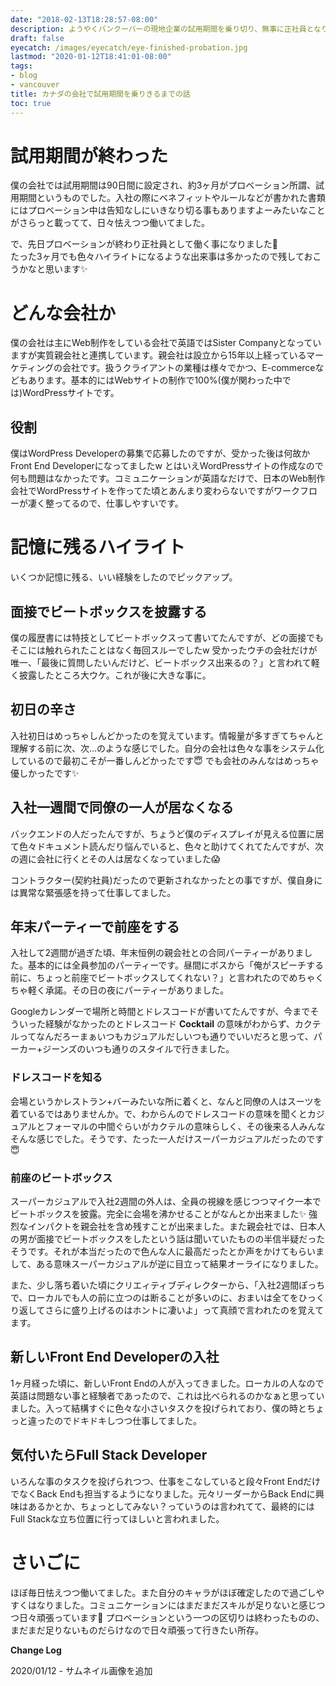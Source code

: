 ```yaml
---
date: "2018-02-13T18:28:57-08:00"
description: ようやくバンクーバーの現地企業の試用期間を乗り切り、無事に正社員となりました。どんな事してたか残しておきます。
draft: false
eyecatch: /images/eyecatch/eye-finished-probation.jpg
lastmod: "2020-01-12T18:41:01-08:00"
tags:
- blog
- vancouver
title: カナダの会社で試用期間を乗りきるまでの話
toc: true
---
```


# 試用期間が終わった
僕の会社では試用期間は90日間に設定され、約3ヶ月がプロベーション所謂、試用期間というものでした。入社の際にベネフィットやルールなどが書かれた書類にはプロベーション中は告知なしにいきなり切る事もありますよーみたいなことがさらっと載ってて、日々怯えつつ働いてました。

で、先日プロベーションが終わり正社員として働く事になりました🎉  
たった3ヶ月でも色々ハイライトになるような出来事は多かったので残しておこうかなと思います✨

# どんな会社か
僕の会社は主にWeb制作をしている会社で英語ではSister Companyとなっていますが実質親会社と連携しています。親会社は設立から15年以上経っているマーケティングの会社です。扱うクライアントの業種は様々でかつ、E-commerceなどもあります。基本的にはWebサイトの制作で100%(僕が関わった中では)WordPressサイトです。

## 役割
僕はWordPress Developerの募集で応募したのですが、受かった後は何故かFront End Developerになってましたw とはいえWordPressサイトの作成なので何も問題はなかったです。コミュニケーションが英語なだけで、日本のWeb制作会社でWordPressサイトを作ってた頃とあんまり変わらないですがワークフローが凄く整ってるので、仕事しやすいです。

# 記憶に残るハイライト
いくつか記憶に残る、いい経験をしたのでピックアップ。

## 面接でビートボックスを披露する
僕の履歴書には特技としてビートボックスって書いてたんですが、どの面接でもそこには触れられたことはなく毎回スルーでしたw
受かったウチの会社だけが唯一、「最後に質問したいんだけど、ビートボックス出来るの？」と言われて軽く披露したところ大ウケ。これが後に大きな事に。

## 初日の辛さ
入社初日はめっちゃしんどかったのを覚えています。情報量が多すぎてちゃんと理解する前に次、次…のような感じでした。自分の会社は色々な事をシステム化しているので最初こそが一番しんどかったです😇 でも会社のみんなはめっちゃ優しかったです✨

## 入社一週間で同僚の一人が居なくなる
バックエンドの人だったんですが、ちょうど僕のディスプレイが見える位置に居て色々ドキュメント読んだり悩んでいると、色々と助けてくれてたんですが、次の週に会社に行くとその人は居なくなっていました😱

コントラクター(契約社員)だったので更新されなかったとの事ですが、僕自身には異常な緊張感を持って仕事してました。

## 年末パーティーで前座をする
入社して2週間が過ぎた頃、年末恒例の親会社との合同パーティーがありました。基本的には全員参加のパーティーです。昼間にボスから「俺がスピーチする前に、ちょっと前座でビートボックスしてくれない？」と言われたのでめちゃくちゃ軽く承諾。その日の夜にパーティーがありました。

Googleカレンダーで場所と時間とドレスコードが書いてたんですが、今までそういった経験がなかったのとドレスコード **Cocktail** の意味がわからず、カクテルってなんだろーまぁいつもカジュアルだしいつも通りでいいだろと思って、パーカー+ジーンズのいつも通りのスタイルで行きました。

### ドレスコードを知る
会場というかレストラン+バーみたいな所に着くと、なんと同僚の人はスーツを着ているではありませんか。で、わからんのでドレスコードの意味を聞くとカジュアルとフォーマルの中間ぐらいがカクテルの意味らしく、その後来る人みんなそんな感じでした。そうです、たった一人だけスーパーカジュアルだったのです😇

### 前座のビートボックス
スーパーカジュアルで入社2週間の外人は、全員の視線を感じつつマイク一本でビートボックスを披露。完全に会場を沸かせることがなんとか出来ました✨ 強烈なインパクトを親会社を含め残すことが出来ました。また親会社では、日本人の男が面接でビートボックスをしたという話は聞いていたものの半信半疑だったそうです。それが本当だったので色んな人に最高だったとか声をかけてもらいまして、ある意味スーパーカジュアルが逆に目立って結果オーライになりました。

また、少し落ち着いた頃にクリエィティブディレクターから、「入社2週間ぽっちで、ローカルでも人の前に立つのは断ることが多いのに、おまいは全てをひっくり返してさらに盛り上げるのはホントに凄いよ」って真顔で言われたのを覚えてます。

## 新しいFront End Developerの入社
1ヶ月経った頃に、新しいFront Endの人が入ってきました。ローカルの人なので英語は問題ない事と経験者であったので、これは比べられるのかなぁと思っていました。入って結構すぐに色々な小さいタスクを投げられており、僕の時とちょっと違ったのでドキドキしつつ仕事してました。

## 気付いたらFull Stack Developer
いろんな事のタスクを投げられつつ、仕事をこなしていると段々Front EndだけでなくBack Endも担当するようになりました。元々リーダーからBack Endに興味はあるかとか、ちょっとしてみない？っていうのは言われてて、最終的にはFull Stackな立ち位置に行ってほしいと言われました。

# さいごに
ほぼ毎日怯えつつ働いてました。また自分のキャラがほぼ確定したので過ごしやすくはなりました。コミュニケーションにはまだまだスキルが足りないと感じつつ日々頑張っています🙌 プロベーションという一つの区切りは終わったものの、まだまだ足りないものだらけなので日々頑張って行きたい所存。

**Change Log**

2020/01/12 - サムネイル画像を追加
